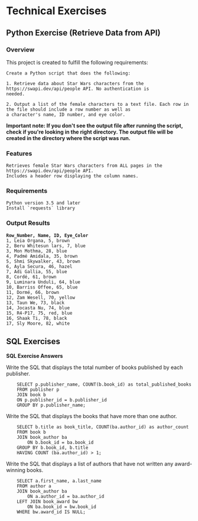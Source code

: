 # Technical Exercises

## Python Exercise (Retrieve Data from API)

### Overview 

This project is created to fulfill the following requirements:

    Create a Python script that does the following:

    1. Retrieve data about Star Wars characters from the https://swapi.dev/api/people API. No authentication is
    needed.

    2. Output a list of the female characters to a text file. Each row in the file should include a row number as well as
    a character's name, ID number, and eye color.

**Important note: If you don't see the output file after running the script, check if you're looking in the right directory. The output file will be created in the directory where the script was run.**

### Features 

    Retrieves female Star Wars characters from ALL pages in the https://swapi.dev/api/people API.
    Includes a header row displaying the column names.

### Requirements

    Python version 3.5 and later
    Install `requests` library


### Output Results

**`Row_Number, Name, ID, Eye_Color`**  
`1, Leia Organa, 5, brown`  
`2, Beru Whitesun lars, 7, blue`  
`3, Mon Mothma, 28, blue`  
`4, Padmé Amidala, 35, brown`  
`5, Shmi Skywalker, 43, brown`  
`6, Ayla Secura, 46, hazel`  
`7, Adi Gallia, 55, blue`  
`8, Cordé, 61, brown`  
`9, Luminara Unduli, 64, blue`  
`10, Barriss Offee, 65, blue`  
`11, Dormé, 66, brown`  
`12, Zam Wesell, 70, yellow`  
`13, Taun We, 73, black`  
`14, Jocasta Nu, 74, blue`  
`15, R4-P17, 75, red, blue`  
`16, Shaak Ti, 78, black`  
`17, Sly Moore, 82, white`  


## SQL Exercises 

**SQL Exercise Answers**

Write the SQL that displays the total number of books published by each publisher.

        SELECT p.publisher_name, COUNT(b.book_id) as total_published_books  
        FROM publisher p   
        JOIN book b   
        ON p.publisher_id = b.publisher_id  
        GROUP BY p.publisher_name;  
 
Write the SQL that displays the books that have more than one author. 

        SELECT b.title as book_title, COUNT(ba.author_id) as author_count  
        FROM book b   
        JOIN book_author ba   
            ON b.book_id = ba.book_id   
        GROUP BY b.book_id, b.title  
        HAVING COUNT (ba.author_id) > 1;  

Write the SQL that displays a list of authors that have not written any award-winning books.

        SELECT a.first_name, a.last_name  
        FROM author a  
        JOIN book_author ba   
            ON a.author_id = ba.author_id   
        LEFT JOIN book_award bw   
            ON ba.book_id = bw.book_id   
        WHERE bw.award_id IS NULL;  
